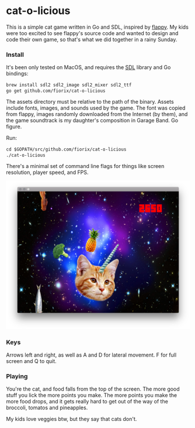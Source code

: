 # cat-o-licious

This is a simple cat game written in Go and SDL, inspired by [flappy](https://github.com/campoy/flappy/). My kids were too excited to see flappy's source code and wanted to design and code their own game, so that's what we did together in a rainy Sunday.

### Install

It's been only tested on MacOS, and requires the [SDL](https://www.libsdl.org) library and Go bindings:

```
brew install sdl2 sdl2_image sdl2_mixer sdl2_ttf
go get github.com/fiorix/cat-o-licious
```

The assets directory must be relative to the path of the binary. Assets include fonts, images, and sounds used by the game. The font was copied from flappy, images randomly downloaded from the Internet (by them), and the game soundtrack is my daughter's composition in Garage Band. Go figure.

Run:

```
cd $GOPATH/src/github.com/fiorix/cat-o-licious
./cat-o-licious
```

There's a minimal set of command line flags for things like screen resolution, player speed, and FPS.

![cat-o-licious](assets/screenshot.png)

### Keys

Arrows left and right, as well as A and D for lateral movement.
F for full screen and Q to quit.

### Playing

You're the cat, and food falls from the top of the screen. The more good stuff you lick the more points you make. The more points you make the more food drops, and it gets really hard to get out of the way of the broccoli, tomatos and pineapples.

My kids love veggies btw, but they say that cats don't.
